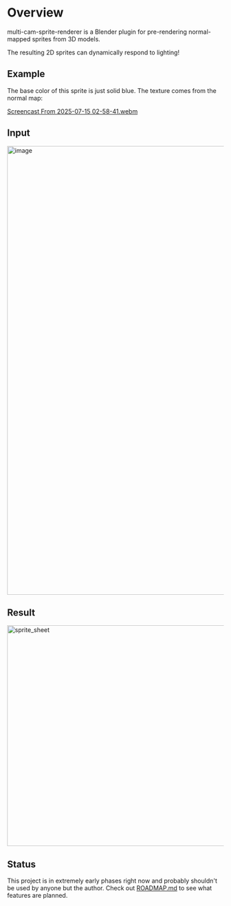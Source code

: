 # Overview

multi-cam-sprite-renderer is a Blender plugin for pre-rendering normal-mapped sprites from 3D models.

The resulting 2D sprites can dynamically respond to lighting!

## Example

The base color of this sprite is just solid blue. The texture comes from the normal map:

[Screencast From 2025-07-15 02-58-41.webm](https://github.com/user-attachments/assets/94ad4ecf-20d9-4091-aa36-ffe603f04148)

## Input

<img width="1920" height="1043" alt="image" src="https://github.com/user-attachments/assets/fe4573d4-8175-4669-9355-55ecd569051b" />

## Result

<img width="770" height="513" alt="sprite_sheet" src="https://github.com/user-attachments/assets/b8b16d14-5c31-463e-aed1-30d07d68adc9" />

## Status

This project is in extremely early phases right now and probably shouldn't be used by anyone but the author. Check out [ROADMAP.md](ROADMAP.md) to see what features are planned.
